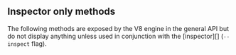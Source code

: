 ## Inspector only methods

The following methods are exposed by the V8 engine in the general API but do
not display anything unless used in conjunction with the [inspector][]
(`--inspect` flag).
